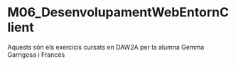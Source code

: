 # M06_DesenvolupamentWebEntornClient

Aquests són els exercicis cursats en DAW2A per la alumna Gemma Garrigosa i Francés
